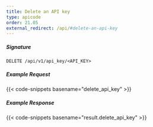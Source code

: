 ```yaml
---
title: Delete an API key
type: apicode
order: 21.05
external_redirect: /api/#delete-an-api-key
---
```


##### Signature

`DELETE /api/v1/api_key/<API_KEY>`

##### Example Request

{{< code-snippets basename="delete_api_key" >}}

##### Example Response

{{< code-snippets basename="result.delete_api_key" >}}
